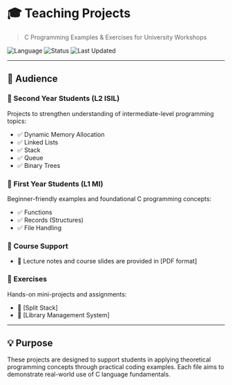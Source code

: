 # 🎓 Teaching Projects

> C Programming Examples & Exercises for University Workshops

![Language](https://img.shields.io/badge/language-C-blue.svg)
![Status](https://img.shields.io/badge/status-active-success)
![Last Updated](https://img.shields.io/github/last-commit/BENMEZIAN/Teaching-projects)

---

## 📘 Audience

### 🔹 Second Year Students (L2 ISIL)
Projects to strengthen understanding of intermediate-level programming topics:

- ✅ Dynamic Memory Allocation  
- ✅ Linked Lists  
- ✅ Stack  
- ✅ Queue  
- ✅ Binary Trees  

### 🔹 First Year Students (L1 MI)
Beginner-friendly examples and foundational C programming concepts:

- ✅ Functions  
- ✅ Records (Structures)  
- ✅ File Handling  

### 🔹 Course Support
- 📄 Lecture notes and course slides are provided in [PDF format] 

### 🔹 Exercises
Hands-on mini-projects and assignments:

- 📌 [Split Stack]
- 📌 [Library Management System]

---

## 💡 Purpose

These projects are designed to support students in applying theoretical programming concepts through practical coding examples. Each file aims to demonstrate real-world use of C language fundamentals.
